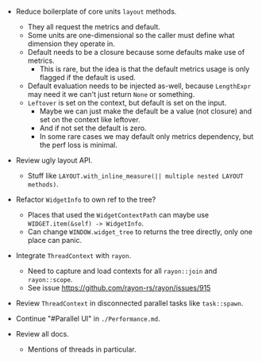 * Reduce boilerplate of core units `layout` methods.
    - They all request the metrics and default.
    - Some units are one-dimensional so the caller must define what dimension they operate in.
    - Default needs to be a closure because some defaults make use of metrics.
        - This is rare, but the idea is that the default metrics usage is only flagged if the default is used.
    - Default evaluation needs to be injected as-well, because `LengthExpr` may need it we can't just return `None` or something.
    - `Leftover` is set on the context, but default is set on the input.
        - Maybe we can just make the default be a value (not closure) and set on the context like leftover.
        - And if not set the default is zero.
        - In some rare cases we may default only metrics dependency, but the perf loss is minimal.

* Review ugly layout API.
    - Stuff like `LAYOUT.with_inline_measure(|| multiple nested LAYOUT methods)`.

* Refactor `WidgetInfo` to own ref to the tree?
    - Places that used the `WidgetContextPath` can maybe use `WIDGET.item(&self) -> WidgetInfo`.
    - Can change `WINDOW.widget_tree` to returns the tree directly, only one place can panic.

* Integrate `ThreadContext` with `rayon`.
    - Need to capture and load contexts for all `rayon::join` and `rayon::scope`.
    - See issue https://github.com/rayon-rs/rayon/issues/915
* Review `ThreadContext` in disconnected parallel tasks like `task::spawn`.

* Continue "#Parallel UI" in `./Performance.md`.

* Review all docs.
    - Mentions of threads in particular.